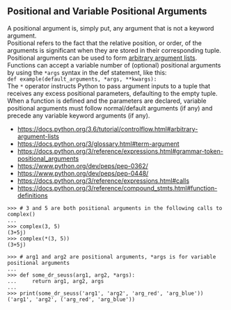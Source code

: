 ## Positional and Variable Positional Arguments  

A positional argument is, simply put, any argument that is not a keyword argument.  
Positional refers to the fact that the relative position, or order, of the arguments is significant when they are stored in their corresponding tuple.  
Positional arguments can be used to form [arbitrary argument lists](https://docs.python.org/3.6/tutorial/controlflow.html#arbitrary-argument-lists).  
Functions can accept a variable number of (optional) positional arguments by using the `*args` syntax in the def statement, like this:    
`def example(default_arguments, *args, **kwargs):`    
The `*` operator instructs Python to pass argument inputs to a tuple that receives any excess positional parameters, defaulting to the empty tuple.      
When a function is defined and the parameters are declared, variable positional arguments must follow normal/default arguments (if any) and precede any variable keyword arguments (if any).  
- https://docs.python.org/3.6/tutorial/controlflow.html#arbitrary-argument-lists
- https://docs.python.org/3/glossary.html#term-argument
- https://docs.python.org/3/reference/expressions.html#grammar-token-positional_arguments
- https://www.python.org/dev/peps/pep-0362/
- https://www.python.org/dev/peps/pep-0448/
- https://docs.python.org/3/reference/expressions.html#calls
- https://docs.python.org/3/reference/compound_stmts.html#function-definitions
```
>>> # 3 and 5 are both positional arguments in the following calls to complex()
...
>>> complex(3, 5)
(3+5j)
>>> complex(*(3, 5))
(3+5j)
```
```
>>> # arg1 and arg2 are positional arguments, *args is for variable positional arguments
...
>>> def some_dr_seuss(arg1, arg2, *args):
...     return arg1, arg2, args
...
>>> print(some_dr_seuss('arg1', 'arg2', 'arg_red', 'arg_blue'))
('arg1', 'arg2', ('arg_red', 'arg_blue'))
```
